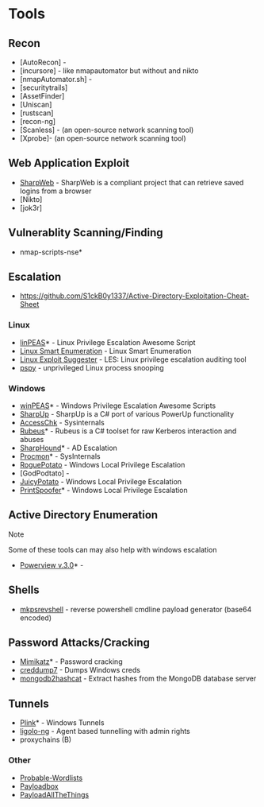 # Tools

## Recon

+ [AutoRecon] - 
+ [incursore] - like nmapautomator but without and nikto
+ [nmapAutomator.sh] - 
+ [securitytrails]
+ [AssetFinder]
+ [Uniscan]
+ [rustscan]
+ [recon-ng]
+ [Scanless] - (an open-source network scanning tool)
+ [Xprobe]- (an open-source network scanning tool)

## Web Application Exploit

+ [SharpWeb](https://github.com/djhohnstein/SharpWeb) - SharpWeb is a compliant project that can retrieve saved logins from a browser
+ [Nikto]
+ [jok3r]

## Vulnerablity Scanning/Finding

+ nmap-scripts-nse*

## Escalation

- https://github.com/S1ckB0y1337/Active-Directory-Exploitation-Cheat-Sheet

### Linux

+ [linPEAS](https://github.com/carlospolop/privilege-escalation-awesome-scripts-suite/tree/master/linPEAS)* - Linux Privilege Escalation Awesome Script
+ [Linux Smart Enumeration](https://github.com/diego-treitos/linux-smart-enumeration) - Linux Smart Enumeration
+ [Linux Exploit Suggester](https://github.com/mzet-/linux-exploit-suggester) - LES: Linux privilege escalation auditing tool
+ [pspy](https://github.com/DominicBreuker/pspy) - unprivileged Linux process snooping
  
### Windows
+ [winPEAS](https://github.com/carlospolop/privilege-escalation-awesome-scripts-suite/tree/master/winPEAS)* - Windows Privilege Escalation Awesome Scripts
+ [SharpUp](https://github.com/GhostPack/SharpUp)  - SharpUp is a C# port of various PowerUp functionality
+ [AccessChk](https://docs.microsoft.com/en-us/sysinternals/downloads/accesschk) - Sysinternals
+ [Rubeus](https://github.com/GhostPack/Rubeus)* - Rubeus is a C# toolset for raw Kerberos interaction and abuses
+ [SharpHound](https://github.com/BloodHoundAD/SharpHound3)* - AD Escalation
+ [Procmon](https://docs.microsoft.com/en-us/sysinternals/downloads/procmon)* - SysInternals
+ [RoguePotato](https://github.com/antonioCoco/RoguePotato) - Windows Local Privilege Escalation
+ [GodPodtato] - 
+ [JuicyPotato](https://github.com/ohpe/juicy-potato) - Windows Local Privilege Escalation
+ [PrintSpoofer](https://github.com/itm4n/PrintSpoofer)* - Windows Local Privilege Escalation

## Active Directory Enumeration

> [!NOTE]
> Some of these tools can may also help with windows escalation 
+ [Powerview v.3.0](https://github.com/PowerShellMafia/PowerSploit/blob/master/Recon/PowerView.ps1)* -

## Shells

+ [mkpsrevshell](https://gist.github.com/tothi/ab288fb523a4b32b51a53e542d40fe58) - reverse powershell cmdline payload generator (base64 encoded)

## Password Attacks/Cracking

+ [Mimikatz](https://github.com/gentilkiwi/mimikatz)* - Password cracking
+ [creddump7](https://github.com/CiscoCXSecurity/creddump7) - Dumps Windows creds
+ [mongodb2hashcat](https://github.com/philsmd/mongodb2hashcat) - Extract hashes from the MongoDB database server

## Tunnels

+ [Plink](https://www.chiark.greenend.org.uk/~sgtatham/putty/latest.html)* - Windows Tunnels
+ [ligolo-ng](https://github.com/nicocha30/ligolo-ng) - Agent based tunnelling with admin rights
+ proxychains (B)

### Other
+ [Probable-Wordlists](https://github.com/berzerk0/Probable-Wordlists)
+ [Payloadbox](https://github.com/payloadbox)
+ [PayloadAllTheThings](https://github.com/swisskyrepo/PayloadsAllTheThings)
